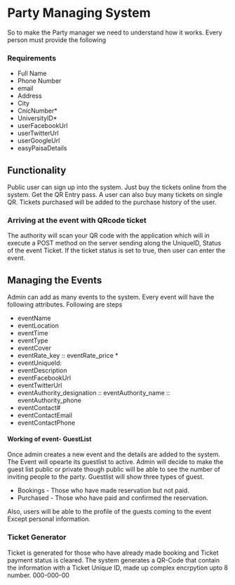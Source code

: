 # Party Managing System 


So to make the Party manager we need to understand how it works. 
Every person must provide the following 
### Requirements
- Full Name 
- Phone Number
- email 
- Address 
- City 
- CnicNumber*
- UniversityID*
- userFacebookUrl
- userTwitterUrl
- userGoogleUrl 
- easyPaisaDetails

## Functionality 

Public user can sign up into the system. 
Just buy the tickets online from  the system. 
Get the QR Entry pass. 
A user can also buy many tickets on single QR. 
Tickets purchased will be added to the purchase history of the user. 


### Arriving at the event with QRcode ticket 

The authority will scan your QR code with the application which will in execute a POST method on the server sending along the UniqueID, Status of the event Ticket. 
If the ticket status is set to true, then user can enter the event. 



## Managing the Events 

Admin can add as many events to the system. 
Every event will have the following attributes.
Following are steps
- eventName  
- eventLocation 
- eventTime 
- eventType 
- eventCover
- eventRate_key :: eventRate_price *
- eventUniqueId: 
- eventDescription
- eventFacebookUrl
- eventTwitterUrl
- eventAuthority_designation :: eventAuthority_name :: eventAuthority_phone 
- eventContact# 
- eventContactEmail
- eventContactPhone 

#### Working of event- GuestList 

Once admin creates a new event and the details are added to the system. The Event will opearte its guestlist to active.
Admin will decide to make the guest list public or private though public will be able to see the number of inviting people to the party. 
Guestlist will show three types of guest.
- Bookings - Those who have made reservation but not paid.
- Purchased - Those who have paid and confirmed the reservation. 

Also, users will be able to the profile of the guests coming to the event Except personal information. 



### Ticket Generator 

Ticket is generated for those who have already made booking and Ticket payment status is cleared. 
The system generates a QR-Code that contain the information with a Ticket Unique ID, made up complex encrpytion upto 8 number.
000-000-00

